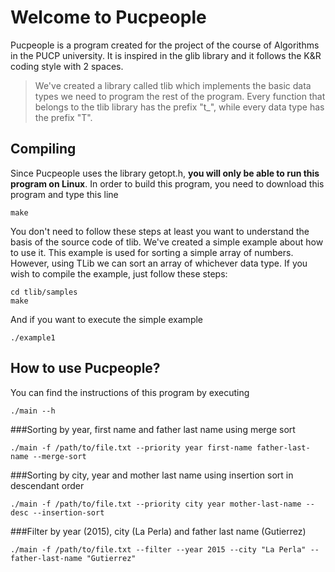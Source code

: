 Welcome to Pucpeople
===================


Pucpeople is a program created for the project of the course of Algorithms in the PUCP university. It is inspired in the glib library and it follows the K&R coding style with 2 spaces.

> We've created a library called tlib which implements the basic data
> types we need to program the rest of the program. Every function that
> belongs to the tlib library has the prefix "t_", while every data type
> has the prefix "T".

Compiling
-------------
Since Pucpeople uses the library getopt.h, **you will only be able to run this program on Linux**. In order to build this program, you need to download this program and type this line

    make

You don't need to follow these steps at least you want to understand the basis of the source code of tlib. We've created a simple example about how to use it. This example is used for sorting a simple array of numbers. However, using TLib we can sort an array of whichever data type. If you wish to compile the example, just follow these steps:

    cd tlib/samples
    make

And if you want to execute the simple example

    ./example1

How to use Pucpeople?
-------------
You can find the instructions of this program by executing

    ./main --h

###Sorting by year, first name and father last name using merge sort

    ./main -f /path/to/file.txt --priority year first-name father-last-name --merge-sort

###Sorting by city, year and mother last name using insertion sort in descendant order

    ./main -f /path/to/file.txt --priority city year mother-last-name --desc --insertion-sort

###Filter by year (2015), city (La Perla) and father last name (Gutierrez)

    ./main -f /path/to/file.txt --filter --year 2015 --city "La Perla" --father-last-name "Gutierrez"

